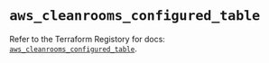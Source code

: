 # `aws_cleanrooms_configured_table`

Refer to the Terraform Registory for docs: [`aws_cleanrooms_configured_table`](https://registry.terraform.io/providers/hashicorp/aws/5.26.0/docs/resources/cleanrooms_configured_table).
